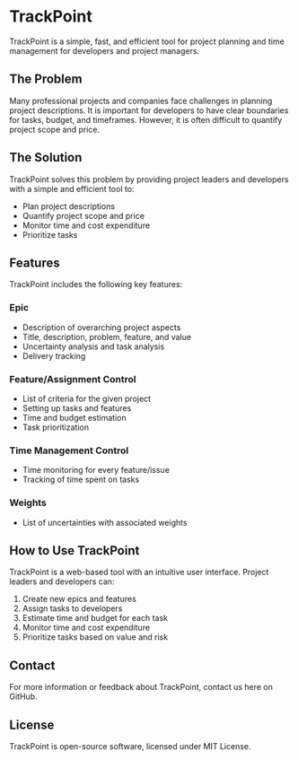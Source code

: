 # TrackPoint

TrackPoint is a simple, fast, and efficient tool for project planning and time management for developers and project managers.

## The Problem

Many professional projects and companies face challenges in planning project descriptions. It is important for developers to have clear boundaries for tasks, budget, and timeframes. However, it is often difficult to quantify project scope and price.

## The Solution

TrackPoint solves this problem by providing project leaders and developers with a simple and efficient tool to:

- Plan project descriptions
- Quantify project scope and price
- Monitor time and cost expenditure
- Prioritize tasks

## Features

TrackPoint includes the following key features:

### Epic

- Description of overarching project aspects
- Title, description, problem, feature, and value
- Uncertainty analysis and task analysis
- Delivery tracking

### Feature/Assignment Control

- List of criteria for the given project
- Setting up tasks and features
- Time and budget estimation
- Task prioritization

### Time Management Control

- Time monitoring for every feature/issue
- Tracking of time spent on tasks

### Weights

- List of uncertainties with associated weights

## How to Use TrackPoint

TrackPoint is a web-based tool with an intuitive user interface. Project leaders and developers can:

1. Create new epics and features
2. Assign tasks to developers
3. Estimate time and budget for each task
4. Monitor time and cost expenditure
5. Prioritize tasks based on value and risk

## Contact

For more information or feedback about TrackPoint, contact us here on GitHub.

## License

TrackPoint is open-source software, licensed under MIT License.
